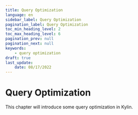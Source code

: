 ```yaml
---
title: Query Optimization
language: en
sidebar_label: Query Optimization
pagination_label: Query Optimization
toc_min_heading_level: 2
toc_max_heading_level: 6
pagination_prev: null
pagination_next: null
keywords:
    - query optimization
draft: true
last_update:
    date: 08/17/2022
---
```


# Query Optimization

This chapter will introduce some query optimization in Kylin.
